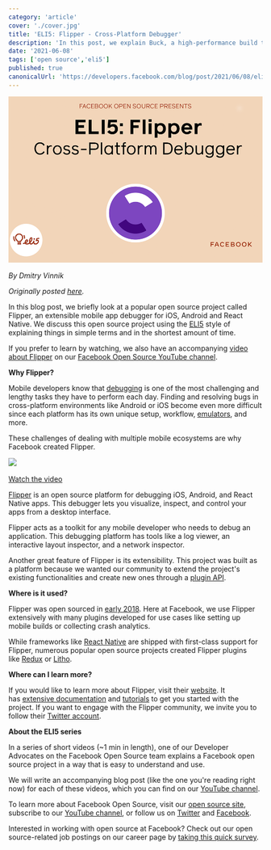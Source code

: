 ```yaml
---
category: 'article'
cover: './cover.jpg'
title: 'ELI5: Flipper - Cross-Platform Debugger'
description: 'In this post, we explain Buck, a high-performance build tool.'
date: '2021-06-08'
tags: ['open source','eli5']
published: true
canonicalUrl: 'https://developers.facebook.com/blog/post/2021/06/08/eli5-flipper-cross-platform-debugger/'
---
```


![cover](./cover.jpg)

*By Dmitry Vinnik*

*Originally posted [here](https://developers.facebook.com/blog/post/2021/06/08/eli5-flipper-cross-platform-debugger/).*

In this blog post, we briefly look at a popular open source project called Flipper, an extensible mobile app debugger for iOS, Android and React Native. We discuss this open source project using the [ELI5](https://l.facebook.com/l.php?u=https%3A%2F%2Fwww.dictionary.com%2Fe%2Fslang%2Feli5%2F&h=AT2ZimAw4iw3SD180iZx6-Fb0B88RstyssKfoufSLs6897ZyThgaqvu8mk4O_cNpfX3wkzpaDkd-fAT7uwZV8NvX72QMMZSdQqeEchseNjA4c1IhyaOxyjqRAuNPvPTJRBU0v4KDGIHK2wkioLUgQbhZXmyvvL1CwJWt8ifDkog) style of explaining things in simple terms and in the shortest amount of time.

If you prefer to learn by watching, we also have an accompanying [video about Flipper](https://l.facebook.com/l.php?u=https%3A%2F%2Fyoutu.be%2FtvqZQVI7gKw&h=AT3rFdiJNor2dmusj2Vnd9EPvXhe5UZ4cnahkcZvJezAntMUEDyTd0njfVDDK8hwGyuRZBJ4skWTFYYBgvcnLeHDeArTaylrCeaTiLHjSqdv2lEW6Gf9pPHQxaRFHl5sPgpkSFN9PQEtHBCM06cb_TTEzArCoz7Iz4QkF-wA__I) on our [Facebook Open Source YouTube channel](https://www.youtube.com/c/FacebookOpenSource).

**Why Flipper?**

Mobile developers know that [debugging](https://l.facebook.com/l.php?u=https%3A%2F%2Fen.wikipedia.org%2Fwiki%2FDebugging&h=AT0Uzf69e8mDmTJfbuTMtwjex_z3BYfvauhsWdqTFJ87MyV1FOlzM8rH_riCtWtFXaxZt3of8qE2zJJCqrAVZ2LVf9m4_c34vfexiwM3Rk00t_wcGFFwq3Q1XbUtX-KMmEAmYv_VHPk78bDtBi9KsLfMA_pXn4b4y-ZfLTcsmzE) is one of the most challenging and lengthy tasks they have to perform each day. Finding and resolving bugs in cross-platform environments like Android or iOS become even more difficult since each platform has its own unique setup, workflow, [emulators](https://l.facebook.com/l.php?u=https%3A%2F%2Fen.wikipedia.org%2Fwiki%2FEmulator&h=AT2WgLY0OG9XBbjzLosHm90-SbQbu10Tq8EIfFmMvlUSAcLcpeLJw5Ao0oStlOLN1aYeAqMJwyS0QEENvaYEJAzUsQqzbD4A87GKBoAKh7lSNOzGnHh7VPHxu8XoF8AZTwwAdjW5cJImuw_P69gSyXEC7aa1djbl5i2ZDLHWPn2_a1FTCKovifmF), and more.

These challenges of dealing with multiple mobile ecosystems are why Facebook created Flipper.

[![](https://scontent.fyvr1-1.fna.fbcdn.net/v/t39.2365-6/198679661_189930163042689_7947393380829628555_n.jpg?_nc_cat=106&ccb=1-7&_nc_sid=ad8a9d&_nc_ohc=jKqwK6JkxgEAX_JLbcb&_nc_ht=scontent.fyvr1-1.fna&oh=00_AfAuL4FUkUs7UwxBwwHttZFkuSMBXxWUe-Yr_7zC_1EXqw&oe=6375D3A5)](https://youtu.be/tvqZQVI7gKw)

[Watch the video](https://l.facebook.com/l.php?u=https%3A%2F%2Fyoutu.be%2FtvqZQVI7gKw&h=AT0WM1vz2eHFBWZTwPvKedUSO5rP_11CalgNNctq2U3S_OFijPT9_zNwb9zIuq8Cb1vNwQzExbrZO8pZQZn2YkZ7Uw9LmRmvhB_1gKEMUdIPTSisGjTjFmeGtlMhLawv21mOwIMUXu0ytOYPgu1tYZuLReIP3xdU2JjgDBbOIWQ)

[Flipper](https://l.facebook.com/l.php?u=https%3A%2F%2Ffbflipper.com%2F&h=AT0fj6hABQD7iIHRcO_Pu5UqTQDr7bA-oqDGMPbie9re8nvAKvbJYeUczZQv_qyeLktWCsfjY7QPeu6H00B3n9EcpOITW-NLZf8fE450o15fDxPO7Nmk6OPt--kEguRJMIadxga7nmtogYD85wAiwmPAgv0agjhFtmKpOUpxrKs) is an open source platform for debugging iOS, Android, and React Native apps. This debugger lets you visualize, inspect, and control your apps from a desktop interface.

Flipper acts as a toolkit for any mobile developer who needs to debug an application. This debugging platform has tools like a log viewer, an interactive layout inspector, and a network inspector.

Another great feature of Flipper is its extensibility. This project was built as a platform because we wanted our community to extend the project's existing functionalities and create new ones through a [plugin API](https://l.facebook.com/l.php?u=https%3A%2F%2Ffbflipper.com%2Fdocs%2Ftutorial%2Fintro%2F&h=AT2D0f-fkvE4B0Mz44DTT4zYn-AFX3YYOHlcnxa0cgSdrN-pxWZ9Wm6Lx-xU2rQ3dRBYhF86wF6c4Nhb41QPrNn82HtbdC5Ps4OZb24ShwD2L5nXl3SESqRASYT_cZMQTZZmlI8aKVAHFQ2Y2e6gbXeT-jSEvF4joyLmz0JB9F0).

**Where is it used?**

Flipper was open sourced in [early 2018](https://l.facebook.com/l.php?u=https%3A%2F%2Fengineering.fb.com%2F2018%2F06%2F11%2Fandroid%2Fflipper%2F&h=AT3WoZtoxmAmc-9LpFckJSj9T0ns-QY_6ZKvEo8jZEIpw-OIQL6_WjLOoFNpzF--I3G7fczipL46YtYsUaSoeZ--rwapsOmBWeLnXyciQPSarLzdHaNm5VDO5pOhUZdbvdTXxoOrfSDq5n3ZS2TkEq1oeI5KEEUCFpVzsVIoors). Here at Facebook, we use Flipper extensively with many plugins developed for use cases like setting up mobile builds or collecting crash analytics.

While frameworks like [React Native](https://l.facebook.com/l.php?u=https%3A%2F%2Freactnative.dev%2F&h=AT1aWdbPMvpicHeG_VAXt7S_8EX-qpZe2tquJJIiePGghDKLP8zhDnhVPIU-aq96XXLWCldFlbzAamMfVjJIj8hzlNwLgv0717zcc_kygWbrPMIMxxb1tSrfQAvDoFeP6-y6hBWyZnDbpQqJTpwWF3CsfJqwJp7sH-bAvcG3h78) are shipped with first-class support for Flipper, numerous popular open source projects created Flipper plugins like [Redux](https://l.facebook.com/l.php?u=https%3A%2F%2Fredux.js.org%2F&h=AT26IhPdfStjEp8sYymxdtsjAdnaop8jx95oOSnbmCu8id56wdH07LNzHaFa_DNFGAiDB51icidPhXyHeiKmiE42c1cqUihhd8LMs9e2o7CS9KtdDWZxOKn6OXyZr0UWjAsrGRmmpPpA3Af9gOWF8T95snod9LrE83SqfNTZj0I) or [Litho](https://l.facebook.com/l.php?u=https%3A%2F%2Ffblitho.com%2F&h=AT3r4fGEKm-ZKB-hjG0dRH--jziloBBLylVha5QMpaO0evGCXfxUCzr3_TwIl9p9o7vJlEuaNXxA8GmFNiXWpBqsdEfADoJa9nd5HPU5h-ki8GEuf3TTIbg_Lh2jfq4fYTgIZfkj0jZTWlpb6OqU_HpS0XvPly7-0HCdBmBBggk).

**Where can I learn more?**

If you would like to learn more about Flipper, visit their [website](https://l.facebook.com/l.php?u=https%3A%2F%2Ffbflipper.com%2F&h=AT2MnPOwOU5LqC8Kv2Amc6p1DQNR2YwKzWKJIEdMDgTq3GI4_LUu10sLrOa0-b6pHFrFG7rJTX06U4PZcXkwB4Lo6766fW8NhSWCKLACv8MPJCJqwDpLKo5mdQtIDMbTjm5oshmEjDzK3-J-oB3rJTdBmWbVWFYrHGdSyg-JAjI). It has [extensive documentation](https://l.facebook.com/l.php?u=https%3A%2F%2Ffbflipper.com%2Fdocs%2Fgetting-started%2Findex&h=AT2wkS5xoWQQNJvrFJOHyNJJJgytuobz6KTZBz9ml0rd8M8aVOGyTX3yhJ-SYSC69JlDxbOHpFdx7XqdHqWsaKeCVacMQnWoODtm221KJigNZsla4jtBvNrJCUGD2bAym58UBoTl3RHtYTLIDXzxPAct2ejJeI7H9HMrjtRqa9E) and [tutorials](https://l.facebook.com/l.php?u=https%3A%2F%2Ffbflipper.com%2Fdocs%2Ftutorial%2Fintro%2F&h=AT2KwHcEwMP60oPun7RP6he8m8mzK8vhrW0WRWlCApwEGLOdksPxrSIhXBmDYCgrN5j_LGkM66iQkYcS6kYl3IfJ5HuqN3TgXD9diMRJW5zW7e8syBDRKyRfqa3TQIm28pAi0tKQHHIcRC4aWOPXuGqQ_4m6i190itqDdt35WDE) to get you started with the project. If you want to engage with the Flipper community, we invite you to follow their [Twitter account](https://l.facebook.com/l.php?u=https%3A%2F%2Ftwitter.com%2Fflipper_fb%3Flang%3Den&h=AT0fZisPCSfZxAsdSeZ6KPYRvnaVXOy3CEFUgCs27VmAcFSDpq9GkBGjcr3MIg1dqJMrtW5Txp3aFgSFanrJzyTEivReysAp_3Og6f7Rs0TLJ6Mh1nsFxRRvRPEobjWCyRPGft79_UN2LRJAUWYbgtbgj_fYNq6eH7drnYVqvoo).

**About the ELI5 series**

In a series of short videos (~1 min in length), one of our Developer Advocates on the Facebook Open Source team explains a Facebook open source project in a way that is easy to understand and use.

We will write an accompanying blog post (like the one you're reading right now) for each of these videos, which you can find on our [YouTube channel](https://l.facebook.com/l.php?u=https%3A%2F%2Fwww.youtube.com%2Fchannel%2FUCCQY962PmHabTjaHv2wJzfQ&h=AT3WgaSKrYRHzGhi7Ygu2P8bL39ISq0HW-h6_TyGONm5y3lITFHrQZKk9GI132A4osk4yMXuspmTOaFfQLvYGlvOAFjVqyCfhgWJoLeh-1dV2A64vy41yB9KpHzpWAhvbF2wn_tVjGlL8_fSJjFkr1j6iYv5AteXX4ivIkkwBj8).

To learn more about Facebook Open Source, visit our [open source site](https://opensource.facebook.com/), subscribe to our [YouTube channel](https://l.facebook.com/l.php?u=https%3A%2F%2Fwww.youtube.com%2Fchannel%2FUCCQY962PmHabTjaHv2wJzfQ&h=AT1Xf3DoPxdLTUXm_bYOybvrvGAZ4ATJ7kz7i_saVeQYtABK6rAinc_aAK5UDeUD_MfV-7THEVJFvNHRo8FiXGe0bVs_2Ms2UQKDTScbNNUnLu0GnhO-IxEkFNLT76I6BMFs8bsdUoCfVjjNn6F7qnzj0zXoEzyqnnBvXqnrm3Y), or follow us on [Twitter](https://l.facebook.com/l.php?u=https%3A%2F%2Ftwitter.com%2FfbOpenSource&h=AT0jiggG8fQSQOh1xsNDJMwWAsgChkUe8DV6BzAyHVTCvqytN3Z9A2C3OgnCFVmM8hdywVNEcv-jvXIueN0ThuLFjRAAplR9Z-j0QSy1PG5X46qXU73FFstUWzp5e5OsTJHs_fBtj-tUkkkGQ1gNm6KEqlwNFjDZHhbx0zylWF8) and [Facebook](https://www.facebook.com/fbOpenSource/?ref=aymt_homepage_panel&eid=ARDXvVAPwnpPxsaQUtdpdrWV6jhb5mz67ET63dJme3yZIeS0ACffMtUeMkdUFwe3UjT61YNDIy_rXwdD).

Interested in working with open source at Facebook? Check out our open source-related job postings on our career page by [taking this quick survey](https://l.facebook.com/l.php?u=https%3A%2F%2Fwww.surveymonkey.com%2Fr%2FV76PRN3&h=AT35_-00naCt10goqs_vmF97Gi3AnKokft810wPaeOKvIFwmYO_1WU2aQsxN2Mqu_AL-sgOBYjxyRR-suf0n84P4PBMwxe9lLOb_TEVrNVaBJKNoqUUSYKCFihXbas-VPZITBk7TlrNizJa52HPqKzsCr229cbYfuvsqqR0H28g).